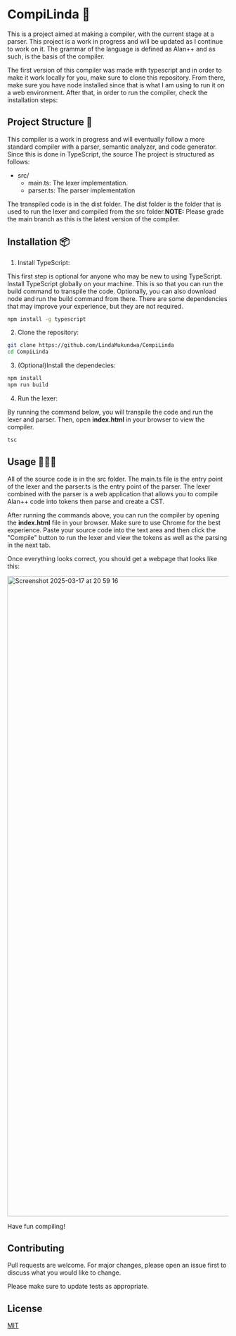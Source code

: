 # CompiLinda 🌺

This is a project aimed at making a compiler, with the current stage at a parser. This project is a work in progress and will be updated as I continue to work on it. The grammar of the language is defined as Alan++ and as such, is the basis of the compiler.

The first version of this compiler was made with typescript and in order to make it work locally for you, make sure to clone this repository. From there, make sure you have node installed since that is what I am using to run it on a web environment. After that, in order to run the compiler, check the installation steps:

## Project Structure 📂

This compiler is a work in progress and will eventually follow a more standard compiler with a parser, semantic analyzer, and code generator. Since this is done in TypeScript, the source The project is structured as follows:

- src/
  - main.ts: The lexer implementation.
  - parser.ts: The parser implementation

The transpiled code is in the dist folder. The dist folder is the folder that is used to run the lexer and compiled from the src folder.**NOTE:** Please grade the main branch as this is the latest version of the compiler.

## Installation 📦

1. Install TypeScript:

This first step is optional for anyone who may be new to using TypeScript. Install TypeScript globally on your machine. This is so that you can run the build command to transpile the code. Optionally, you can also download node and run the build command from there. There are some dependencies that may improve your experience, but they are not required.

```bash
npm install -g typescript
```

2. Clone the repository:

```bash
git clone https://github.com/LindaMukundwa/CompiLinda
cd CompiLinda
```

3. (Optional)Install the dependecies:

```bash
npm install
npm run build
```
4. Run the lexer:

By running the command below, you will transpile the code and run the lexer and parser. Then, open **index.html** in your browser to view the compiler.
```bash
tsc
```

## Usage 👩🏾‍💻

All of the source code is in the src folder. The main.ts file is the entry point of the lexer and the parser.ts is the entry point of the parser. The lexer combined with the parser is a web application that allows you to compile Alan++ code into tokens then parse and create a CST.

After running the commands above, you can run the compiler by opening the **index.html** file in your browser. Make sure to use Chrome for the best experience. Paste your source code into the text area and then click the "Compile" button to run the lexer and view the tokens as well as the parsing in the next tab. 

Once everything looks correct, you should get a webpage that looks like this:

<img width="1453" alt="Screenshot 2025-03-17 at 20 59 16" src="https://github.com/user-attachments/assets/242d2c12-3e97-4204-82b8-cc1e367dfca9" />


Have fun compiling!

## Contributing

Pull requests are welcome. For major changes, please open an issue first
to discuss what you would like to change.

Please make sure to update tests as appropriate.

## License

[MIT](https://choosealicense.com/licenses/mit/)
